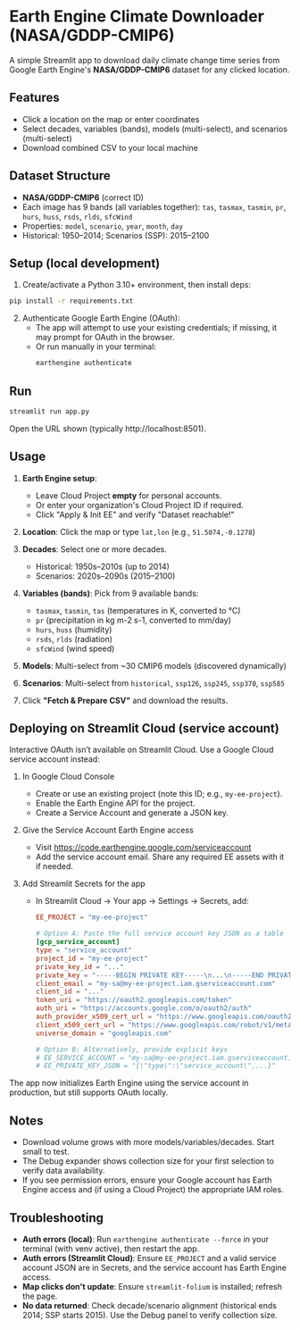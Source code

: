 # Earth Engine Climate Downloader (NASA/GDDP-CMIP6)

A simple Streamlit app to download daily climate change time series from Google Earth Engine's **NASA/GDDP-CMIP6** dataset for any clicked location.

## Features
- Click a location on the map or enter coordinates
- Select decades, variables (bands), models (multi-select), and scenarios (multi-select)
- Download combined CSV to your local machine

## Dataset Structure
- **NASA/GDDP-CMIP6** (correct ID)
- Each image has 9 bands (all variables together): `tas`, `tasmax`, `tasmin`, `pr`, `hurs`, `huss`, `rsds`, `rlds`, `sfcWind`
- Properties: `model`, `scenario`, `year`, `month`, `day`
- Historical: 1950–2014; Scenarios (SSP): 2015–2100

## Setup (local development)

1) Create/activate a Python 3.10+ environment, then install deps:

```bash
pip install -r requirements.txt
```

2) Authenticate Google Earth Engine (OAuth):
    - The app will attempt to use your existing credentials; if missing, it may prompt for OAuth in the browser.
    - Or run manually in your terminal:
       ```bash
       earthengine authenticate
       ```

## Run

```bash
streamlit run app.py
```

Open the URL shown (typically http://localhost:8501).

## Usage

1. **Earth Engine setup**: 
   - Leave Cloud Project **empty** for personal accounts.
   - Or enter your organization's Cloud Project ID if required.
   - Click "Apply & Init EE" and verify "Dataset reachable!"

2. **Location**: Click the map or type `lat,lon` (e.g., `51.5074,-0.1278`)

3. **Decades**: Select one or more decades. 
   - Historical: 1950s–2010s (up to 2014)
   - Scenarios: 2020s–2090s (2015–2100)

4. **Variables (bands)**: Pick from 9 available bands:
   - `tasmax`, `tasmin`, `tas` (temperatures in K, converted to °C)
   - `pr` (precipitation in kg m-2 s-1, converted to mm/day)
   - `hurs`, `huss` (humidity)
   - `rsds`, `rlds` (radiation)
   - `sfcWind` (wind speed)

5. **Models**: Multi-select from ~30 CMIP6 models (discovered dynamically)

6. **Scenarios**: Multi-select from `historical`, `ssp126`, `ssp245`, `ssp370`, `ssp585`

7. Click **"Fetch & Prepare CSV"** and download the results.

## Deploying on Streamlit Cloud (service account)

Interactive OAuth isn’t available on Streamlit Cloud. Use a Google Cloud service account instead:

1) In Google Cloud Console
   - Create or use an existing project (note this ID; e.g., `my-ee-project`).
   - Enable the Earth Engine API for the project.
   - Create a Service Account and generate a JSON key.

2) Give the Service Account Earth Engine access
   - Visit https://code.earthengine.google.com/serviceaccount
   - Add the service account email. Share any required EE assets with it if needed.

3) Add Streamlit Secrets for the app
   - In Streamlit Cloud → Your app → Settings → Secrets, add:

     ```toml
     EE_PROJECT = "my-ee-project"

     # Option A: Paste the full service account key JSON as a table
     [gcp_service_account]
     type = "service_account"
     project_id = "my-ee-project"
     private_key_id = "..."
     private_key = "-----BEGIN PRIVATE KEY-----\n...\n-----END PRIVATE KEY-----\n"
     client_email = "my-sa@my-ee-project.iam.gserviceaccount.com"
     client_id = "..."
     token_uri = "https://oauth2.googleapis.com/token"
     auth_uri = "https://accounts.google.com/o/oauth2/auth"
     auth_provider_x509_cert_url = "https://www.googleapis.com/oauth2/v1/certs"
     client_x509_cert_url = "https://www.googleapis.com/robot/v1/metadata/x509/my-sa%40my-ee-project.iam.gserviceaccount.com"
     universe_domain = "googleapis.com"

     # Option B: Alternatively, provide explicit keys
     # EE_SERVICE_ACCOUNT = "my-sa@my-ee-project.iam.gserviceaccount.com"
     # EE_PRIVATE_KEY_JSON = "{\"type\":\"service_account\",...}"
     ```

The app now initializes Earth Engine using the service account in production, but still supports OAuth locally.

## Notes
- Download volume grows with more models/variables/decades. Start small to test.
- The Debug expander shows collection size for your first selection to verify data availability.
- If you see permission errors, ensure your Google account has Earth Engine access and (if using a Cloud Project) the appropriate IAM roles.

## Troubleshooting
- **Auth errors (local)**: Run `earthengine authenticate --force` in your terminal (with venv active), then restart the app.
- **Auth errors (Streamlit Cloud)**: Ensure `EE_PROJECT` and a valid service account JSON are in Secrets, and the service account has Earth Engine access.
- **Map clicks don't update**: Ensure `streamlit-folium` is installed; refresh the page.
- **No data returned**: Check decade/scenario alignment (historical ends 2014; SSP starts 2015). Use the Debug panel to verify collection size.

